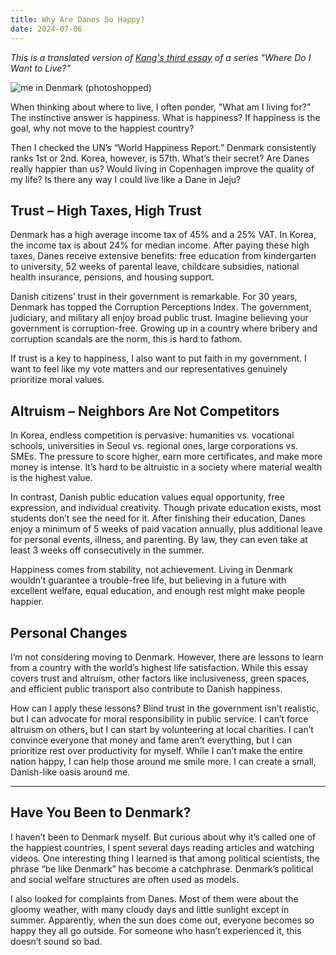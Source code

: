 ```yaml
---
title: Why Are Danes So Happy?
date: 2024-07-06
---
```


*This is a translated version of [Kang's third essay](https://jagunbae.com/where-3/) of a series "Where Do I Want to Live?"*

![me in Denmark (photoshopped)](https://jagunbae.com/content/images/size/w2000/2024/05/----------3.webp)

When thinking about where to live, I often ponder, "What am I living for?" The instinctive answer is happiness. What is happiness? If happiness is the goal, why not move to the happiest country?

Then I checked the UN’s “World Happiness Report.” Denmark consistently ranks 1st or 2nd. Korea, however, is 57th. What’s their secret? Are Danes really happier than us? Would living in Copenhagen improve the quality of my life? Is there any way I could live like a Dane in Jeju?

## Trust – High Taxes, High Trust

Denmark has a high average income tax of 45% and a 25% VAT. In Korea, the income tax is about 24% for median income. After paying these high taxes, Danes receive extensive benefits: free education from kindergarten to university, 52 weeks of parental leave, childcare subsidies, national health insurance, pensions, and housing support.

Danish citizens’ trust in their government is remarkable. For 30 years, Denmark has topped the Corruption Perceptions Index. The government, judiciary, and military all enjoy broad public trust. Imagine believing your government is corruption-free. Growing up in a country where bribery and corruption scandals are the norm, this is hard to fathom.

If trust is a key to happiness, I also want to put faith in my government. I want to feel like my vote matters and our representatives genuinely prioritize moral values.

## Altruism – Neighbors Are Not Competitors

In Korea, endless competition is pervasive: humanities vs. vocational schools, universities in Seoul vs. regional ones, large corporations vs. SMEs. The pressure to score higher, earn more certificates, and make more money is intense. It’s hard to be altruistic in a society where material wealth is the highest value.

In contrast, Danish public education values equal opportunity, free expression, and individual creativity. Though private education exists, most students don’t see the need for it. After finishing their education, Danes enjoy a minimum of 5 weeks of paid vacation annually, plus additional leave for personal events, illness, and parenting. By law, they can even take at least 3 weeks off consecutively in the summer.

Happiness comes from stability, not achievement. Living in Denmark wouldn’t guarantee a trouble-free life, but believing in a future with excellent welfare, equal education, and enough rest might make people happier.

## Personal Changes

I’m not considering moving to Denmark. However, there are lessons to learn from a country with the world’s highest life satisfaction. While this essay covers trust and altruism, other factors like inclusiveness, green spaces, and efficient public transport also contribute to Danish happiness.

How can I apply these lessons? Blind trust in the government isn’t realistic, but I can advocate for moral responsibility in public service. I can’t force altruism on others, but I can start by volunteering at local charities. I can’t convince everyone that money and fame aren’t everything, but I can prioritize rest over productivity for myself. While I can’t make the entire nation happy, I can help those around me smile more. I can create a small, Danish-like oasis around me.

---

## Have You Been to Denmark?

I haven’t been to Denmark myself. But curious about why it’s called one of the happiest countries, I spent several days reading articles and watching videos. One interesting thing I learned is that among political scientists, the phrase “be like Denmark” has become a catchphrase. Denmark’s political and social welfare structures are often used as models.

I also looked for complaints from Danes. Most of them were about the gloomy weather, with many cloudy days and little sunlight except in summer. Apparently, when the sun does come out, everyone becomes so happy they all go outside. For someone who hasn’t experienced it, this doesn’t sound so bad.